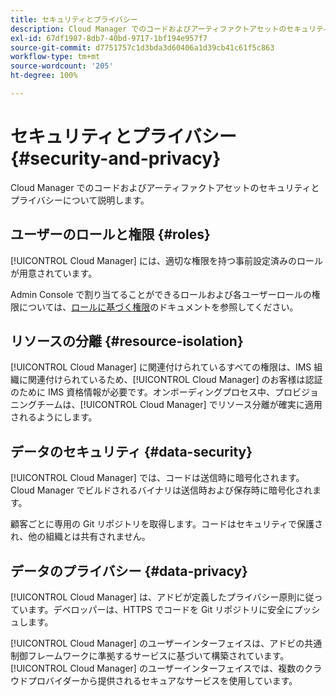 ```yaml
---
title: セキュリティとプライバシー
description: Cloud Manager でのコードおよびアーティファクトアセットのセキュリティとプライバシーについて説明します。
exl-id: 67df1987-8db7-40bd-9717-1bf194e957f7
source-git-commit: d7751757c1d3bda3d60406a1d39cb41c61f5c863
workflow-type: tm+mt
source-wordcount: '205'
ht-degree: 100%

---
```



# セキュリティとプライバシー {#security-and-privacy}

Cloud Manager でのコードおよびアーティファクトアセットのセキュリティとプライバシーについて説明します。

## ユーザーのロールと権限 {#roles}

[!UICONTROL Cloud Manager] には、適切な権限を持つ事前設定済みのロールが用意されています。

Admin Console で割り当てることができるロールおよび各ユーザーロールの権限については、[ロールに基づく権限](/help/requirements/role-based-permissions.md)のドキュメントを参照してください。

## リソースの分離 {#resource-isolation}

[!UICONTROL Cloud Manager] に関連付けられているすべての権限は、IMS 組織に関連付けられているため、[!UICONTROL Cloud Manager] のお客様は認証のために IMS 資格情報が必要です。オンボーディングプロセス中、プロビジョニングチームは、[!UICONTROL Cloud Manager] でリソース分離が確実に適用されるようにします。

## データのセキュリティ {#data-security}

[!UICONTROL Cloud Manager] では、コードは送信時に暗号化されます。Cloud Manager でビルドされるバイナリは送信時および保存時に暗号化されます。

顧客ごとに専用の Git リポジトリを取得します。コードはセキュリティで保護され、他の組織とは共有されません。

## データのプライバシー {#data-privacy}

[!UICONTROL Cloud Manager] は、アドビが定義したプライバシー原則に従っています。デベロッパーは、HTTPS でコードを Git リポジトリに安全にプッシュします。

[!UICONTROL Cloud Manager] のユーザーインターフェイスは、アドビの共通制御フレームワークに準拠するサービスに基づいて構築されています。[!UICONTROL Cloud Manager] のユーザーインターフェイスでは、複数のクラウドプロバイダーから提供されるセキュアなサービスを使用しています。
